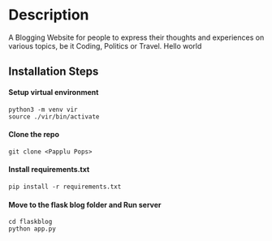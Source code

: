 # Description

A Blogging Website for people to express their thoughts and experiences on various topics, be it Coding, Politics or Travel.
Hello world

## Installation Steps

#### Setup virtual environment
```
python3 -m venv vir
source ./vir/bin/activate
```
#### Clone the repo
```
git clone <Papplu Pops>
```

#### Install requirements.txt
```
pip install -r requirements.txt
```

#### Move to the flask blog folder and Run server
```
cd flaskblog
python app.py
```

